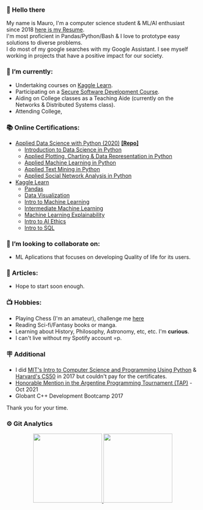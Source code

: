 ### 👋 Hello there 

My name is Mauro, I'm a computer science student & ML/AI enthusiast since 2018 [here is my Resume](https://drive.google.com/file/d/1thgw1yjKJ5hwbfpe0LqYN6WwvN_PQ7Z-/view?usp=sharing).  
I'm most proficient in Pandas/Python/Bash & I love to prototype easy solutions to diverse problems.  
I do most of my google searches with my Google Assistant.
I see myself working in projects that have a positive impact for our society.  

### 🌱 I’m currently:
  - Undertaking courses on [Kaggle Learn](https://www.kaggle.com/learn).
  - Participating on a [Secure Software Development Course](https://www.fundacionsadosky.org.ar/curso-de-introduccion-al-desarrollo-seguro/).
  - Aiding on College classes as a Teaching Aide (currently on the Networks & Distributed Systems class).
  - Attending College,
  
### 📚 Online Certifications:
  - [Applied Data Science with Python (2020)](https://www.coursera.org/account/accomplishments/specialization/SEYQ8JB5G94B) [**[Repo]**](https://github.com/MauroEBordon/Applied-Data-Science-in-Python)
    - [Introduction to Data Science in Python](https://www.coursera.org/account/accomplishments/verify/YBRE7BFFZRKS)  
    - [Applied Plotting, Charting & Data Representation in Python](https://www.coursera.org/account/accomplishments/verify/F83HND4KZ6E9)  
    - [Applied Machine Learning in Python](https://www.coursera.org/account/accomplishments/verify/WJ3SBL8HNR7L)  
    - [Applied Text Mining in Python](https://www.coursera.org/account/accomplishments/verify/PPRDUTS2YU85)  
    - [Applied Social Network Analysis in Python](https://www.coursera.org/account/accomplishments/verify/6499S6MD9KZH)  
  - [Kaggle Learn](https://www.kaggle.com/learn)
    - [Pandas](https://www.kaggle.com/learn/certification/mauroezequielbordn/pandas)
    - [Data Visualization](https://www.kaggle.com/learn/certification/mauroezequielbordn/data-visualization)
    - [Intro to Machine Learning](https://www.kaggle.com/learn/certification/mauroezequielbordn/intro-to-machine-learning)
    - [Intermediate Machine Learning](https://www.kaggle.com/learn/certification/mauroezequielbordn/intermediate-machine-learning)
    - [Machine Learning Explainability](https://www.kaggle.com/learn/certification/mauroezequielbordn/machine-learning-explainability)
    - [Intro to AI Ethics](https://www.kaggle.com/learn/certification/mauroezequielbordn/intro-to-ai-ethics)  
    - [Intro to SQL](https://www.kaggle.com/learn/intro-to-sql)
    
### 👯 I’m looking to collaborate on:
  - ML Aplications that focuses on developing Quality of life for its users.  
 
### 📑 Articles:
  - Hope to start soon enough.  

### 📺 Hobbies:
  - Playing Chess (I'm an amateur), challenge me [here](https://lichess.org/@/thepuffsmurf)
  - Reading Sci-fi/Fantasy books or manga.
  - Learning about History, Philosophy, Astronomy, etc, etc. I'm **curious**. 
  - I can't live without my Spotify account =p.

### 🪧 Additional
  - I did [MIT's Intro to Computer Science and Programming Using Python](https://www.edx.org/course/introduction-to-computer-science-and-programming-7) & [ Harvard's CS50](https://www.edx.org/course/introduction-computer-science-harvardx-cs50x) in 2017 but couldn't pay for the certificates.
  - [Honorable Mention in the Argentine Programming Tournament  (TAP)](https://pdfhost.io/v/Ei7unYSv~_2022TAP_2021PLACE_1/) - Oct 2021
  - Globant C++ Development Bootcamp 2017
  
Thank you for your time.  

### :gear: Git Analytics
<p align="center">
  <a href="https://github.com/mauroebordon/mauroebordon">
    <img height="180em" src="https://github-readme-stats-eight-theta.vercel.app/api?username=mauroebordon&show_icons=true&theme=gruvbox&include_all_commits=true&count_private=true"/>
    <img height="180em" src="https://github-readme-stats-eight-theta.vercel.app/api/top-langs/?username=mauroebordon&layout=compact&langs_count=8&theme=gruvbox"/>
  </a>
</p>
